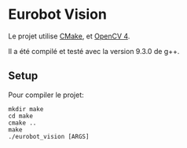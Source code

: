 # Eurobot Vision

Le projet utilise [CMake](https://cmake.org/), et [OpenCV 4](https://opencv.org/).

Il a été compilé et testé avec la version 9.3.0 de g++.


## Setup

Pour compiler le projet:

```
mkdir make
cd make
cmake ..
make
./eurobot_vision [ARGS]
```
